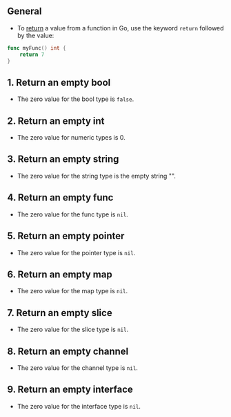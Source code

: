 ## General

- To [return][returns] a value from a function in Go, use the keyword `return` followed by the value:

```go
func myFunc() int {
    return 7
}
```

## 1. Return an empty bool

- The zero value for the bool type is `false`.

## 2. Return an empty int

- The zero value for numeric types is 0.

## 3. Return an empty string

- The zero value for the string type is the empty string "".

## 4. Return an empty func

- The zero value for the func type is `nil`.

## 5. Return an empty pointer

- The zero value for the pointer type is `nil`.

## 6. Return an empty map

- The zero value for the map type is `nil`.

## 7. Return an empty slice

- The zero value for the slice type is `nil`.

## 8. Return an empty channel

- The zero value for the channel type is `nil`.

## 9. Return an empty interface

- The zero value for the interface type is `nil`.

[returns]: https://golang.org/ref/spec#Return_statements
